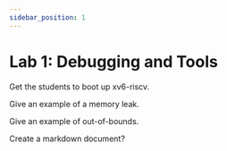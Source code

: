 ```yaml
---
sidebar_position: 1
---
```


# Lab 1: Debugging and Tools

Get the students to boot up xv6-riscv.

Give an example of a memory leak.

Give an example of out-of-bounds.

Create a markdown document?
